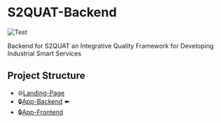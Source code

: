 # S2QUAT-Backend
![Test](https://github.com/GeneralMine/S2QUAT-Backend/workflows/Test/badge.svg)

Backend for S2QUAT an Integrative Quality Framework for Developing Industrial Smart Services

## Project Structure
- 🌐[Landing-Page](https://github.com/GeneralMine/S2QUAT)
- 🔒[App-Backend](https://github.com/GeneralMine/S2QUAT-Backend) ⬅️
- 🔒[App-Frontend](https://github.com/GeneralMine/S2QUAT-Frontend)
